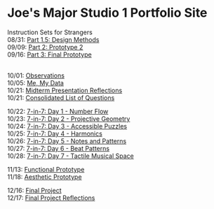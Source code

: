 # Joe's Major Studio 1 Portfolio Site #

Instruction Sets for Strangers <br>
08/31: [Part 1.5: Design Methods](https://sycrus.github.io/major-studio-1/0831.html) <br>
09/09: [Part 2: Prototype 2](https://sycrus.github.io/major-studio-1/0909.html) <br>
09/16: [Part 3: Final Prototype](https://sycrus.github.io/major-studio-1/0916.html) <br>
<br>

10/01: [Observations](https://sycrus.github.io/major-studio-1/1001.html) <br>
10/05: [Me, My Data](https://sycrus.github.io/major-studio-1/1005.html) <br>
10/21: [Midterm Presentation Reflections](https://sycrus.github.io/major-studio-1/1021.html) <br>
10/21: [Consolidated List of Questions](https://sycrus.github.io/major-studio-1/questions.html)<br>

10/22: [7-in-7: Day 1 - Number Flow](https://sycrus.github.io/major-studio-1/1022/1022.html) <br>
10/23: [7-in-7: Day 2 - Projective Geometry](https://sycrus.github.io/major-studio-1/1023/1023.html)<br>
10/24: [7-in-7: Day 3 - Accessible Puzzles](https://sycrus.github.io/major-studio-1/1024/1024.html)<br>
10/25: [7-in-7: Day 4 - Harmonics](https://sycrus.github.io/major-studio-1/1025/1025.html)<br>
10/26: [7-in-7: Day 5 - Notes and Patterns](https://sycrus.github.io/major-studio-1/1026/1026.html)<br>
10/27: [7-in-7: Day 6 - Beat Patterns](https://sycrus.github.io/major-studio-1/1027/1027.html)<br>
10/28: [7-in-7: Day 7 - Tactile Musical Space](https://sycrus.github.io/major-studio-1/1028/1028.html)<br>

11/13: [Functional Prototype](https://sycrus.github.io/major-studio-1/1113/1113.html)<br>
11/18: [Aesthetic Prototype](https://sycrus.github.io/major-studio-1/1118/1118.html)<br>

12/16: [Final Project](https://sycrus.github.io/major-studio-1/1216/1216.html)<br>
12/17: [Final Project Reflections](https://sycrus.github.io/major-studio-1/1217/1217.html)<br>
